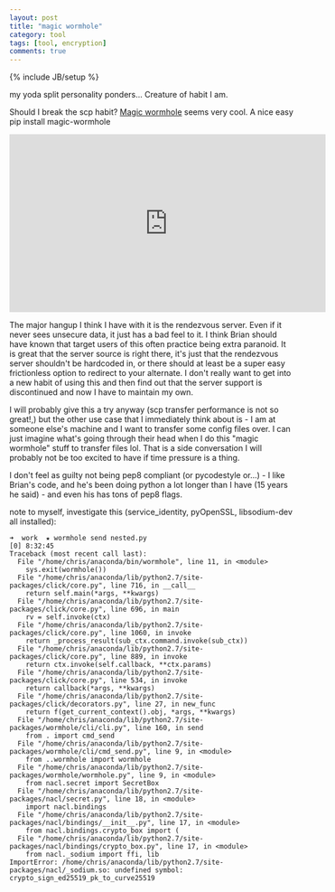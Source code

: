 ```yaml
---
layout: post
title: "magic wormhole"
category: tool
tags: [tool, encryption]
comments: true
---
```

{% include JB/setup %}
  
my yoda split personality ponders... Creature of habit I am.
  
Should I break the scp habit?  [Magic wormhole](https://github.com/warner/magic-wormhole) seems very cool.  A nice easy pip install magic-wormhole
  
<iframe width="560" height="315" src="https://www.youtube.com/embed/oFrTqQw0_3c" frameborder="0" allowfullscreen></iframe>
  
The major hangup I think I have with it is the rendezvous server.  Even if it never sees unsecure data, it just has a bad feel to it.  I think Brian should have known that target users of this often practice being extra paranoid.  It is great that the server source is right there, it's just that the rendezvous server shouldn't be hardcoded in, or there should at least be a super easy frictionless option to redirect to your alternate.  I don't really want to get into a new habit of using this and then find out that the server support is discontinued and now I have to maintain my own.
  
I will probably give this a try anyway (scp transfer performance is not so great!,) but the other use case that I immediately think about is - I am at someone else's machine and I want to transfer some config files over.  I can just imagine what's going through their head when I do this "magic wormhole" stuff to transfer files lol.  That is a side conversation I will probably not be too excited to have if time pressure is a thing.
  
I don't feel as guilty not being pep8 compliant (or pycodestyle or...) - I like Brian's code, and he's been doing python a lot longer than I have (15 years he said) - and even his has tons of pep8 flags.
  
  
note to myself, investigate this (service_identity, pyOpenSSL, libsodium-dev all installed):
```
➜  work  ★ wormhole send nested.py                                                      [0] 8:32:45
Traceback (most recent call last):
  File "/home/chris/anaconda/bin/wormhole", line 11, in <module>
    sys.exit(wormhole())
  File "/home/chris/anaconda/lib/python2.7/site-packages/click/core.py", line 716, in __call__
    return self.main(*args, **kwargs)
  File "/home/chris/anaconda/lib/python2.7/site-packages/click/core.py", line 696, in main
    rv = self.invoke(ctx)
  File "/home/chris/anaconda/lib/python2.7/site-packages/click/core.py", line 1060, in invoke
    return _process_result(sub_ctx.command.invoke(sub_ctx))
  File "/home/chris/anaconda/lib/python2.7/site-packages/click/core.py", line 889, in invoke
    return ctx.invoke(self.callback, **ctx.params)
  File "/home/chris/anaconda/lib/python2.7/site-packages/click/core.py", line 534, in invoke
    return callback(*args, **kwargs)
  File "/home/chris/anaconda/lib/python2.7/site-packages/click/decorators.py", line 27, in new_func
    return f(get_current_context().obj, *args, **kwargs)
  File "/home/chris/anaconda/lib/python2.7/site-packages/wormhole/cli/cli.py", line 160, in send
    from . import cmd_send
  File "/home/chris/anaconda/lib/python2.7/site-packages/wormhole/cli/cmd_send.py", line 9, in <module>
    from ..wormhole import wormhole
  File "/home/chris/anaconda/lib/python2.7/site-packages/wormhole/wormhole.py", line 9, in <module>
    from nacl.secret import SecretBox
  File "/home/chris/anaconda/lib/python2.7/site-packages/nacl/secret.py", line 18, in <module>
    import nacl.bindings
  File "/home/chris/anaconda/lib/python2.7/site-packages/nacl/bindings/__init__.py", line 17, in <module>
    from nacl.bindings.crypto_box import (
  File "/home/chris/anaconda/lib/python2.7/site-packages/nacl/bindings/crypto_box.py", line 17, in <module>
    from nacl._sodium import ffi, lib
ImportError: /home/chris/anaconda/lib/python2.7/site-packages/nacl/_sodium.so: undefined symbol: crypto_sign_ed25519_pk_to_curve25519
```

